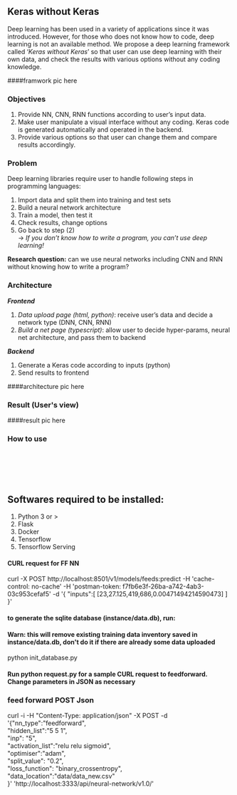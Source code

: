 ## Keras without Keras

Deep learning has been used in a variety of applications since it was introduced. However, for those who does not know how to code, deep learning is not an available method. We propose a deep learning framework called ‘*Keras* *without* *Keras*’ so that user can use deep learning with their own data, and check the results with various options without any coding knowledge.

####framwork pic here

### Objectives

1. Provide NN, CNN, RNN functions according to user’s input data. 
2. Make user manipulate a visual interface without any coding. Keras code is generated automatically and operated in the backend.
3. Provide various options so that user can change them and compare results accordingly.

### Problem

Deep learning libraries require user to handle following steps in programming languages:

1. Import data and split them into training and test sets
2. Build a neural network architecture
3. Train a model, then test it
4. Check results, change options 
5. Go back to step (2) <br>
→ *If you don’t know how to write a program, you can’t use deep learning!*

**Research question:** can we use neural networks including CNN and RNN without knowing how to write a program?

### Architecture

***Frontend***
1. *Data upload page (html, python)*: receive user’s data and decide a network type (DNN, CNN, RNN)
2. *Build a net page (typescript)*: allow user to decide hyper-params, neural net architecture, and pass them to backend

***Backend***
1. Generate a Keras code according to inputs (python)
2. Send results to frontend

####architecture pic here

### Result (User's view)

####result pic here

### How to use

<br><br><br><br>




## Softwares required to be installed: ##

1. Python 3 or >
2. Flask 
3. Docker
4. Tensorflow
5. Tensorflow Serving

#### CURL request for FF NN ####
curl -X POST   http://localhost:8501/v1/models/feeds:predict   -H 'cache-control: no-cache'   -H 'postman-token: f7fb6e3f-26ba-a742-4ab3-03c953cefaf5'   -d '{
 "inputs":[
  [23,27.125,419,686,0.00471494214590473]
  ]
}'

  

#### to generate the sqlite database (instance/data.db), run:
#### Warn: this will remove existing training data inventory saved in instance/data.db, don't do it if there are already some data uploaded
python init_database.py


#### Run python request.py for a sample CURL request to feedforward. Change parameters in JSON as necessary ####



### feed forward POST Json ###


curl -i -H "Content-Type: application/json" -X POST -d \
'{"nn_type":"feedforward", \
  "hidden_list":"5 5 1", \
  "inp": "5", \
  "activation_list":"relu relu sigmoid", \
  "optimiser":"adam", \
  "split_value": "0.2", \
  "loss_function": "binary_crossentropy", \
  "data_location":"data/data_new.csv" \
  }' 'http://localhost:3333/api/neural-network/v1.0/'
  
  
  
